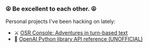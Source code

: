 ### ☮️ Be excellent to each other. ☮️

Personal projects I've been hacking on lately:

- ⚔️ [OSR Console: Adventures in turn-based text](https://osrapps.github.io/osr-console/)
- 📃 [OpenAI Python library API reference (UNOFFICIAL)](https://mmacy.github.io/openai-python/)
